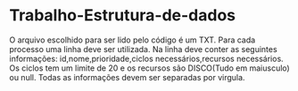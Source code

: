 # Trabalho-Estrutura-de-dados
O arquivo escolhido para ser lido pelo código é um TXT.
Para cada processo uma linha deve ser utilizada.
Na linha deve conter as seguintes informações: id,nome,prioridade,ciclos necessários,recursos necessários.
Os ciclos tem um limite de 20 e os recursos são DISCO(Tudo em maiusculo) ou null.
Todas as informações devem ser separadas por virgula.
